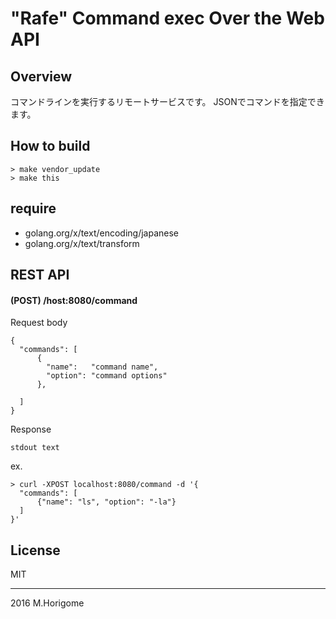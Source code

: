 # "Rafe" Command exec Over the Web API

## Overview

コマンドラインを実行するリモートサービスです。 JSONでコマンドを指定できます。

## How to build

    > make vendor_update
    > make this

## require

* golang.org/x/text/encoding/japanese
* golang.org/x/text/transform

## REST API

#### (POST) /host:8080/command

 Request body  

    {
      "commands": [
          {
            "name":   "command name",
            "option": "command options"
          },

      ]
    }

Response

    stdout text


ex.

    > curl -XPOST localhost:8080/command -d '{
      "commands": [
          {"name": "ls", "option": "-la"}
      ]    
    }'


## License

MIT

---

2016  M.Horigome
